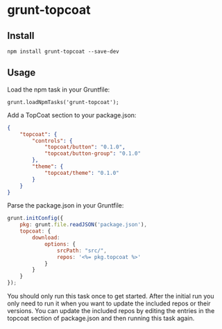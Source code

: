grunt-topcoat
==================

Install
-------

`npm install grunt-topcoat --save-dev`

Usage
-----

Load the npm task in your Gruntfile:

`grunt.loadNpmTasks('grunt-topcoat');`

Add a TopCoat section to your package.json:

```json
{
    "topcoat": {
        "controls": {
            "topcoat/button": "0.1.0",
            "topcoat/button-group": "0.1.0"
        },
        "theme": {
            "topcoat/theme": "0.1.0"
        }
    }
}
```

Parse the package.json in your Gruntfile:

```javascript
grunt.initConfig({
    pkg: grunt.file.readJSON('package.json'),
    topcoat: {
        download:
            options: {
                srcPath: "src/",
                repos: '<%= pkg.topcoat %>'
            }
        }
    }
});
```

You should only run this task once to get started.
After the initial run you only need to run it when you want to update the included repos or their versions.
You can update the included repos by editing the entries in the topcoat section of package.json and then running this task again.


